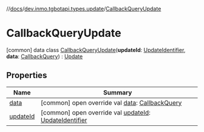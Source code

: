 //[docs](../../../index.md)/[dev.inmo.tgbotapi.types.update](../index.md)/[CallbackQueryUpdate](index.md)



# CallbackQueryUpdate  
 [common] data class [CallbackQueryUpdate](index.md)(**updateId**: [UpdateIdentifier](../../dev.inmo.tgbotapi.types/index.md#%5Bdev.inmo.tgbotapi.types%2FUpdateIdentifier%2F%2F%2FPointingToDeclaration%2F%5D%2FClasslikes%2F625018081), **data**: [CallbackQuery](../../dev.inmo.tgbotapi.types.CallbackQuery/-callback-query/index.md)) : [Update](../../dev.inmo.tgbotapi.types.update.abstracts/-update/index.md)   


## Properties  
  
|  Name |  Summary | 
|---|---|
| <a name="dev.inmo.tgbotapi.types.update/CallbackQueryUpdate/data/#/PointingToDeclaration/"></a>[data](data.md)| <a name="dev.inmo.tgbotapi.types.update/CallbackQueryUpdate/data/#/PointingToDeclaration/"></a> [common] open override val [data](data.md): [CallbackQuery](../../dev.inmo.tgbotapi.types.CallbackQuery/-callback-query/index.md)   <br>|
| <a name="dev.inmo.tgbotapi.types.update/CallbackQueryUpdate/updateId/#/PointingToDeclaration/"></a>[updateId](update-id.md)| <a name="dev.inmo.tgbotapi.types.update/CallbackQueryUpdate/updateId/#/PointingToDeclaration/"></a> [common] open override val [updateId](update-id.md): [UpdateIdentifier](../../dev.inmo.tgbotapi.types/index.md#%5Bdev.inmo.tgbotapi.types%2FUpdateIdentifier%2F%2F%2FPointingToDeclaration%2F%5D%2FClasslikes%2F625018081)   <br>|

